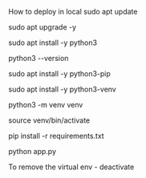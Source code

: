 How to deploy in local
sudo apt update

sudo apt upgrade -y

sudo apt install -y python3

python3 --version

sudo apt install -y python3-pip

sudo apt install -y python3-venv

python3 -m venv venv

source venv/bin/activate

pip install -r requirements.txt

python app.py

To remove the virtual env - deactivate
